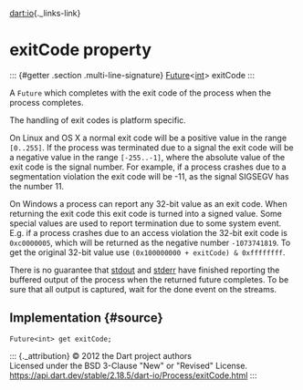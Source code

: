 [dart:io](../../dart-io/dart-io-library){._links-link}

exitCode property
=================

::: {#getter .section .multi-line-signature}
[Future](../../dart-async/future-class)\<[int](../../dart-core/int-class)\>
exitCode
:::

A `Future` which completes with the exit code of the process when the
process completes.

The handling of exit codes is platform specific.

On Linux and OS X a normal exit code will be a positive value in the
range `[0..255]`. If the process was terminated due to a signal the exit
code will be a negative value in the range `[-255..-1]`, where the
absolute value of the exit code is the signal number. For example, if a
process crashes due to a segmentation violation the exit code will be
-11, as the signal SIGSEGV has the number 11.

On Windows a process can report any 32-bit value as an exit code. When
returning the exit code this exit code is turned into a signed value.
Some special values are used to report termination due to some system
event. E.g. if a process crashes due to an access violation the 32-bit
exit code is `0xc0000005`, which will be returned as the negative number
`-1073741819`. To get the original 32-bit value use
`(0x100000000 + exitCode) & 0xffffffff`.

There is no guarantee that [stdout](stdout) and [stderr](stderr) have
finished reporting the buffered output of the process when the returned
future completes. To be sure that all output is captured, wait for the
done event on the streams.

Implementation {#source}
--------------

``` {.language-dart data-language="dart"}
Future<int> get exitCode;
```

::: {._attribution}
© 2012 the Dart project authors\
Licensed under the BSD 3-Clause \"New\" or \"Revised\" License.\
<https://api.dart.dev/stable/2.18.5/dart-io/Process/exitCode.html>
:::
